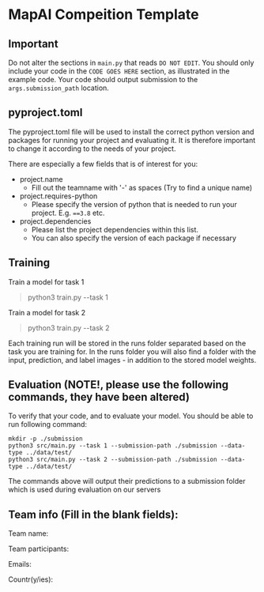 # MapAI Compeition Template


## Important
Do not alter the sections in `main.py` that reads `DO NOT EDIT`. You should only include your code in the `CODE GOES HERE` section, as illustrated in the example code.
Your code should output submission to the `args.submission_path` location.

## pyproject.toml

The pyproject.toml file will be used to install the correct python version and packages
for running your project and evaluating it. It is therefore important to change it according
to the needs of your project.

There are especially a few fields that is of interest for you:

* project.name
  * Fill out the teamname with '-' as spaces (Try to find a unique name)
* project.requires-python
  * Please specify the version of python that is needed
    to run your project. E.g. `==3.8` etc.
* project.dependencies
  * Please list the project dependencies within this list.
  * You can also specify the version of each package if necessary

## Training

Train a model for task 1
> python3 train.py --task 1

Train a model for task 2
> python3 train.py --task 2

Each training run will be stored in the runs folder separated based on the task you are
training for. In the runs folder you will also find a folder with the input, prediction,
and label images - in addition to the stored model weights.

## Evaluation (NOTE!, please use the following commands, they have been altered)
To verify that your code, and to evaluate your model. You should be able to run following command:

```
mkdir -p ./submission
python3 src/main.py --task 1 --submission-path ./submission --data-type ../data/test/
python3 src/main.py --task 2 --submission-path ./submission --data-type ../data/test/
```

The commands above will output their predictions to a submission folder
which is used during evaluation on our servers

## Team info (Fill in the blank fields):

Team name:

Team participants:

Emails:

Countr(y/ies):

